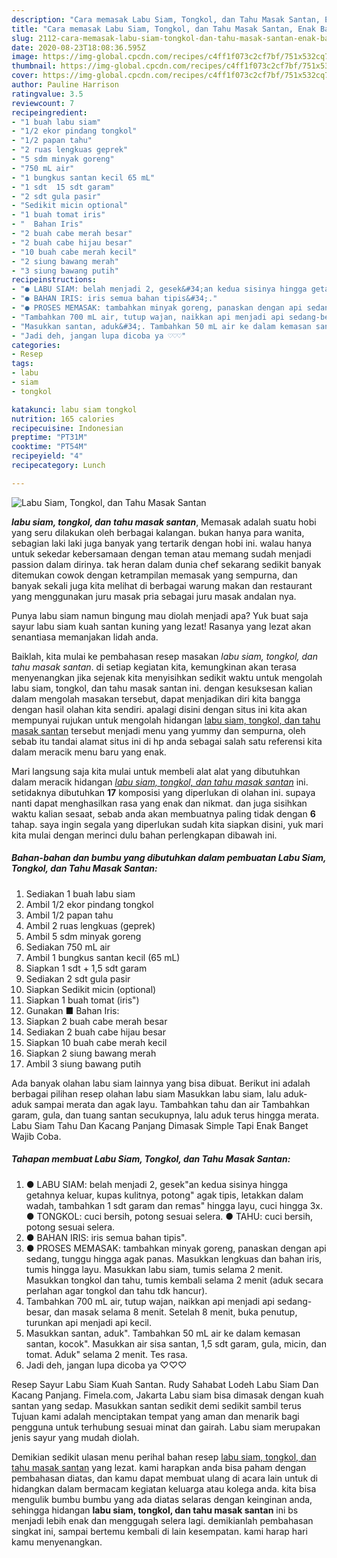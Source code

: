 ```yaml
---
description: "Cara memasak Labu Siam, Tongkol, dan Tahu Masak Santan, Enak Banget"
title: "Cara memasak Labu Siam, Tongkol, dan Tahu Masak Santan, Enak Banget"
slug: 2112-cara-memasak-labu-siam-tongkol-dan-tahu-masak-santan-enak-banget
date: 2020-08-23T18:08:36.595Z
image: https://img-global.cpcdn.com/recipes/c4ff1f073c2cf7bf/751x532cq70/labu-siam-tongkol-dan-tahu-masak-santan-foto-resep-utama.jpg
thumbnail: https://img-global.cpcdn.com/recipes/c4ff1f073c2cf7bf/751x532cq70/labu-siam-tongkol-dan-tahu-masak-santan-foto-resep-utama.jpg
cover: https://img-global.cpcdn.com/recipes/c4ff1f073c2cf7bf/751x532cq70/labu-siam-tongkol-dan-tahu-masak-santan-foto-resep-utama.jpg
author: Pauline Harrison
ratingvalue: 3.5
reviewcount: 7
recipeingredient:
- "1 buah labu siam"
- "1/2 ekor pindang tongkol"
- "1/2 papan tahu"
- "2 ruas lengkuas geprek"
- "5 sdm minyak goreng"
- "750 mL air"
- "1 bungkus santan kecil 65 mL"
- "1 sdt  15 sdt garam"
- "2 sdt gula pasir"
- "Sedikit micin optional"
- "1 buah tomat iris"
- "  Bahan Iris"
- "2 buah cabe merah besar"
- "2 buah cabe hijau besar"
- "10 buah cabe merah kecil"
- "2 siung bawang merah"
- "3 siung bawang putih"
recipeinstructions:
- "● LABU SIAM: belah menjadi 2, gesek&#34;an kedua sisinya hingga getahnya keluar, kupas kulitnya, potong&#34; agak tipis, letakkan dalam wadah, tambahkan 1 sdt garam dan remas&#34; hingga layu, cuci hingga 3x. ● TONGKOL: cuci bersih, potong sesuai selera. ● TAHU: cuci bersih, potong sesuai selera."
- "● BAHAN IRIS: iris semua bahan tipis&#34;."
- "● PROSES MEMASAK: tambahkan minyak goreng, panaskan dengan api sedang, tunggu hingga agak panas. Masukkan lengkuas dan bahan iris, tumis hingga layu. Masukkan labu siam, tumis selama 2 menit. Masukkan tongkol dan tahu, tumis kembali selama 2 menit (aduk secara perlahan agar tongkol dan tahu tdk hancur)."
- "Tambahkan 700 mL air, tutup wajan, naikkan api menjadi api sedang-besar, dan masak selama 8 menit. Setelah 8 menit, buka penutup, turunkan api menjadi api kecil."
- "Masukkan santan, aduk&#34;. Tambahkan 50 mL air ke dalam kemasan santan, kocok&#34;. Masukkan air sisa santan, 1,5 sdt garam, gula, micin, dan tomat. Aduk&#34; selama 2 menit. Tes rasa."
- "Jadi deh, jangan lupa dicoba ya ♡♡♡"
categories:
- Resep
tags:
- labu
- siam
- tongkol

katakunci: labu siam tongkol 
nutrition: 165 calories
recipecuisine: Indonesian
preptime: "PT31M"
cooktime: "PT54M"
recipeyield: "4"
recipecategory: Lunch

---
```



![Labu Siam, Tongkol, dan Tahu Masak Santan](https://img-global.cpcdn.com/recipes/c4ff1f073c2cf7bf/751x532cq70/labu-siam-tongkol-dan-tahu-masak-santan-foto-resep-utama.jpg)

<b><i>labu siam, tongkol, dan tahu masak santan</i></b>, Memasak adalah suatu hobi yang seru dilakukan oleh berbagai kalangan. bukan hanya para wanita, sebagian laki laki juga banyak yang tertarik dengan hobi ini. walau hanya untuk sekedar kebersamaan dengan teman atau memang sudah menjadi passion dalam dirinya. tak heran dalam dunia chef sekarang sedikit banyak ditemukan cowok dengan ketrampilan memasak yang sempurna, dan banyak sekali juga kita melihat di berbagai warung makan dan restaurant yang menggunakan juru masak pria sebagai juru masak andalan nya.

Punya labu siam namun bingung mau diolah menjadi apa? Yuk buat saja sayur labu siam kuah santan kuning yang lezat! Rasanya yang lezat akan senantiasa memanjakan lidah anda.

Baiklah, kita mulai ke pembahasan resep masakan <i>labu siam, tongkol, dan tahu masak santan</i>. di setiap kegiatan kita, kemungkinan akan terasa menyenangkan jika sejenak kita menyisihkan sedikit waktu untuk mengolah labu siam, tongkol, dan tahu masak santan ini. dengan kesuksesan kalian dalam mengolah masakan tersebut, dapat menjadikan diri kita bangga dengan hasil olahan kita sendiri. apalagi disini dengan situs ini kita akan mempunyai rujukan untuk mengolah hidangan <u>labu siam, tongkol, dan tahu masak santan</u> tersebut menjadi menu yang yummy dan sempurna, oleh sebab itu tandai alamat situs ini di hp anda sebagai salah satu referensi kita dalam meracik menu baru yang enak.


Mari langsung saja kita mulai untuk membeli alat alat yang dibutuhkan dalam meracik hidangan <u><i>labu siam, tongkol, dan tahu masak santan</i></u> ini. setidaknya dibutuhkan <b>17</b> komposisi yang diperlukan di olahan ini. supaya nanti dapat menghasilkan rasa yang enak dan nikmat. dan juga sisihkan waktu kalian sesaat, sebab anda akan membuatnya paling tidak dengan <b>6</b> tahap. saya ingin segala yang diperlukan sudah kita siapkan disini, yuk mari kita mulai dengan merinci dulu bahan perlengkapan dibawah ini.

<!--inarticleads1-->

##### Bahan-bahan dan bumbu yang dibutuhkan dalam pembuatan Labu Siam, Tongkol, dan Tahu Masak Santan:

1. Sediakan 1 buah labu siam
1. Ambil 1/2 ekor pindang tongkol
1. Ambil 1/2 papan tahu
1. Ambil 2 ruas lengkuas (geprek)
1. Ambil 5 sdm minyak goreng
1. Sediakan 750 mL air
1. Ambil 1 bungkus santan kecil (65 mL)
1. Siapkan 1 sdt + 1,5 sdt garam
1. Sediakan 2 sdt gula pasir
1. Siapkan Sedikit micin (optional)
1. Siapkan 1 buah tomat (iris&#34;)
1. Gunakan  ■ Bahan Iris:
1. Siapkan 2 buah cabe merah besar
1. Sediakan 2 buah cabe hijau besar
1. Siapkan 10 buah cabe merah kecil
1. Siapkan 2 siung bawang merah
1. Ambil 3 siung bawang putih


Ada banyak olahan labu siam lainnya yang bisa dibuat. Berikut ini adalah berbagai pilihan resep olahan labu siam Masukkan labu siam, lalu aduk-aduk sampai merata dan agak layu. Tambahkan tahu dan air Tambahkan garam, gula, dan tuang santan secukupnya, lalu aduk terus hingga merata. Labu Siam Tahu Dan Kacang Panjang Dimasak Simple Tapi Enak Banget Wajib Coba. 

<!--inarticleads2-->

##### Tahapan membuat Labu Siam, Tongkol, dan Tahu Masak Santan:

1. ● LABU SIAM: belah menjadi 2, gesek&#34;an kedua sisinya hingga getahnya keluar, kupas kulitnya, potong&#34; agak tipis, letakkan dalam wadah, tambahkan 1 sdt garam dan remas&#34; hingga layu, cuci hingga 3x. ● TONGKOL: cuci bersih, potong sesuai selera. ● TAHU: cuci bersih, potong sesuai selera.
1. ● BAHAN IRIS: iris semua bahan tipis&#34;.
1. ● PROSES MEMASAK: tambahkan minyak goreng, panaskan dengan api sedang, tunggu hingga agak panas. Masukkan lengkuas dan bahan iris, tumis hingga layu. Masukkan labu siam, tumis selama 2 menit. Masukkan tongkol dan tahu, tumis kembali selama 2 menit (aduk secara perlahan agar tongkol dan tahu tdk hancur).
1. Tambahkan 700 mL air, tutup wajan, naikkan api menjadi api sedang-besar, dan masak selama 8 menit. Setelah 8 menit, buka penutup, turunkan api menjadi api kecil.
1. Masukkan santan, aduk&#34;. Tambahkan 50 mL air ke dalam kemasan santan, kocok&#34;. Masukkan air sisa santan, 1,5 sdt garam, gula, micin, dan tomat. Aduk&#34; selama 2 menit. Tes rasa.
1. Jadi deh, jangan lupa dicoba ya ♡♡♡


Resep Sayur Labu Siam Kuah Santan. Rudy Sahabat Lodeh Labu Siam Dan Kacang Panjang. Fimela.com, Jakarta Labu siam bisa dimasak dengan kuah santan yang sedap. Masukkan santan sedikit demi sedikit sambil terus Tujuan kami adalah menciptakan tempat yang aman dan menarik bagi pengguna untuk terhubung sesuai minat dan gairah. Labu siam merupakan jenis sayur yang mudah diolah. 

Demikian sedikit ulasan menu perihal bahan resep <u>labu siam, tongkol, dan tahu masak santan</u> yang lezat. kami harapkan anda bisa paham dengan pembahasan diatas, dan kamu dapat membuat ulang di acara lain untuk di hidangkan dalam bermacam kegiatan keluarga atau kolega anda. kita bisa mengulik bumbu bumbu yang ada diatas selaras dengan keinginan anda, sehingga hidangan <b>labu siam, tongkol, dan tahu masak santan</b> ini bs menjadi lebih enak dan menggugah selera lagi. demikianlah pembahasan singkat ini, sampai bertemu kembali di lain kesempatan. kami harap hari kamu menyenangkan.
